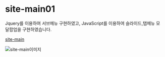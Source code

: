 # site-main01
Jquery를 이용하여 서브메뉴 구현하였고, JavaScript를 이용하여 슬라이드,탭메뉴 모달팝업을 구현하였습니다.

[site-main](https://yellrim.github.io/site-main02/)

![site-main이미지](https://github.com/yellrim/site-main01/blob/main/README.png)
